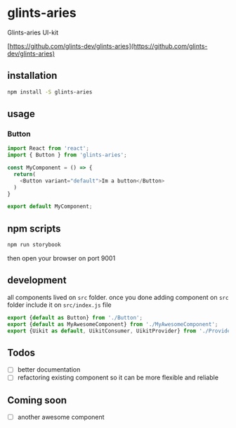# glints-aries
Glints-aries UI-kit

[https://github.com/glints-dev/glints-aries](https://github.com/glints-dev/glints-aries)

## installation
```bash
npm install -S glints-aries
```

## usage

### Button
```javascript
import React from 'react';
import { Button } from 'glints-aries';

const MyComponent = () => {
  return(
    <Button variant="default">Im a button</Button>
  )
}

export default MyComponent;
```

## npm scripts
```bash
npm run storybook
```
then open your browser on port 9001

## development
all components lived on `src` folder. once you done adding component on `src` folder include it on `src/index.js` file
```javascript
export {default as Button} from './Button';
export {default as MyAwesomeComponent} from './MyAwesomeComponent';
export {Uikit as default, UikitConsumer, UikitProvider} from './Provider';
```

## Todos
- [ ] better documentation
- [ ] refactoring existing component so it can be more flexible and reliable

## Coming soon
- [ ] another awesome component